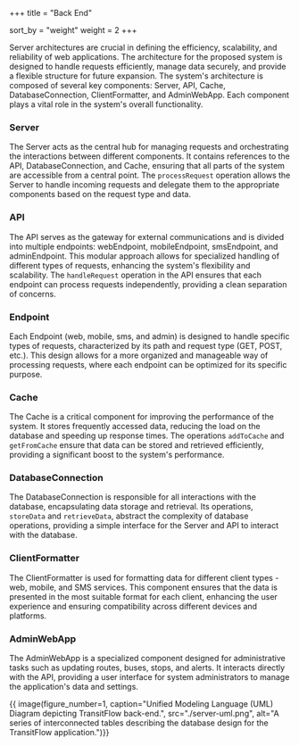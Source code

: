 +++
title = "Back End"

sort_by = "weight"
weight = 2
+++

Server architectures are crucial in defining the efficiency, scalability, and reliability of web applications. The architecture for the proposed system is designed to handle requests efficiently, manage data securely, and provide a flexible structure for future expansion. The system's architecture is composed of several key components: Server, API, Cache, DatabaseConnection, ClientFormatter, and AdminWebApp. Each component plays a vital role in the system's overall functionality.

### Server

The Server acts as the central hub for managing requests and orchestrating the interactions between different components. It contains references to the API, DatabaseConnection, and Cache, ensuring that all parts of the system are accessible from a central point. The `processRequest` operation allows the Server to handle incoming requests and delegate them to the appropriate components based on the request type and data.

### API

The API serves as the gateway for external communications and is divided into multiple endpoints: webEndpoint, mobileEndpoint, smsEndpoint, and adminEndpoint. This modular approach allows for specialized handling of different types of requests, enhancing the system's flexibility and scalability. The `handleRequest` operation in the API ensures that each endpoint can process requests independently, providing a clean separation of concerns.

### Endpoint

Each Endpoint (web, mobile, sms, and admin) is designed to handle specific types of requests, characterized by its path and request type (GET, POST, etc.). This design allows for a more organized and manageable way of processing requests, where each endpoint can be optimized for its specific purpose.

### Cache

The Cache is a critical component for improving the performance of the system. It stores frequently accessed data, reducing the load on the database and speeding up response times. The operations `addToCache` and `getFromCache` ensure that data can be stored and retrieved efficiently, providing a significant boost to the system's performance.

### DatabaseConnection

The DatabaseConnection is responsible for all interactions with the database, encapsulating data storage and retrieval. Its operations, `storeData` and `retrieveData`, abstract the complexity of database operations, providing a simple interface for the Server and API to interact with the database.

### ClientFormatter

The ClientFormatter is used for formatting data for different client types - web, mobile, and SMS services. This component ensures that the data is presented in the most suitable format for each client, enhancing the user experience and ensuring compatibility across different devices and platforms.

### AdminWebApp

The AdminWebApp is a specialized component designed for administrative tasks such as updating routes, buses, stops, and alerts. It interacts directly with the API, providing a user interface for system administrators to manage the application's data and settings.

{{ image(figure_number=1,
caption="Unified Modeling Language (UML) Diagram depicting TransitFlow back-end.",
src="./server-uml.png",
alt="A series of interconnected tables describing the database design for the TransitFlow application.")}}

